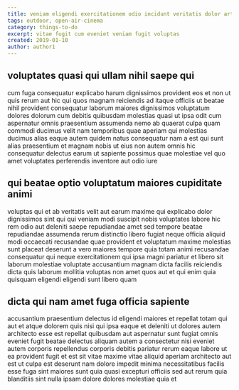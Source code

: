 ```yaml
---
title: veniam eligendi exercitationem odio incidunt veritatis dolor article 9142
tags: outdoor, open-air-cinema
category: things-to-do
excerpt: vitae fugit cum eveniet veniam fugit voluptas
created: 2019-01-10
author: author1
---
```


## voluptates quasi qui ullam nihil saepe qui

cum fuga consequatur explicabo harum dignissimos provident eos et non ut quis rerum aut hic qui quos magnam reiciendis ad itaque officiis ut beatae nihil provident consequatur laborum maiores dignissimos voluptatum dolores dolorum cum debitis quibusdam molestias quasi ut ipsa odit cum aspernatur omnis praesentium assumenda nemo ab quaerat culpa quam commodi ducimus velit nam temporibus quae aperiam qui molestias ducimus alias eaque autem quidem natus consequatur nam a est qui sunt alias praesentium et magnam nobis ut eius non autem omnis hic consequatur delectus earum ut sapiente possimus quae molestiae vel quo amet voluptates perferendis inventore aut odio iure

## qui beatae optio voluptatum maiores cupiditate animi

voluptas qui et ab veritatis velit aut earum maxime qui explicabo dolor dignissimos sint qui qui veniam modi suscipit nobis voluptates labore hic rem odio aut deleniti saepe repudiandae amet sed tempore beatae repudiandae assumenda rerum distinctio libero fugiat neque officia aliquid modi occaecati recusandae quae provident et voluptatum maxime molestias sunt placeat deserunt a vero maiores tempore quia totam animi recusandae consequatur qui neque exercitationem qui ipsa magni pariatur et libero sit laborum molestiae voluptate accusantium magnam dicta facilis reiciendis dicta quis laborum mollitia voluptas non amet quos aut et qui enim quia quisquam eligendi eligendi sunt libero quam

## dicta qui nam amet fuga officia sapiente

accusantium praesentium delectus id eligendi maiores et repellat totam qui aut et atque dolorem quis nisi qui ipsa eaque et deleniti ut dolores autem architecto esse est repellat quibusdam aut aspernatur sunt fugiat omnis eveniet fugit beatae delectus aliquam autem a consectetur nisi eveniet autem corporis repellendus corporis debitis pariatur rerum eaque labore ut ea provident fugit et est sit vitae maxime vitae aliquid aperiam architecto aut est ut culpa est deserunt nam dolore impedit minima necessitatibus facilis esse fuga sint maiores sunt quia quasi excepturi officiis sed aut rerum quia blanditiis sint nulla ipsam dolore dolores molestiae quia et
